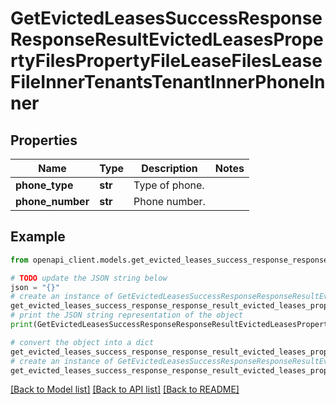 # GetEvictedLeasesSuccessResponseResponseResultEvictedLeasesPropertyFilesPropertyFileLeaseFilesLeaseFileInnerTenantsTenantInnerPhoneInner


## Properties

Name | Type | Description | Notes
------------ | ------------- | ------------- | -------------
**phone_type** | **str** | Type of phone. | 
**phone_number** | **str** | Phone number. | 

## Example

```python
from openapi_client.models.get_evicted_leases_success_response_response_result_evicted_leases_property_files_property_file_lease_files_lease_file_inner_tenants_tenant_inner_phone_inner import GetEvictedLeasesSuccessResponseResponseResultEvictedLeasesPropertyFilesPropertyFileLeaseFilesLeaseFileInnerTenantsTenantInnerPhoneInner

# TODO update the JSON string below
json = "{}"
# create an instance of GetEvictedLeasesSuccessResponseResponseResultEvictedLeasesPropertyFilesPropertyFileLeaseFilesLeaseFileInnerTenantsTenantInnerPhoneInner from a JSON string
get_evicted_leases_success_response_response_result_evicted_leases_property_files_property_file_lease_files_lease_file_inner_tenants_tenant_inner_phone_inner_instance = GetEvictedLeasesSuccessResponseResponseResultEvictedLeasesPropertyFilesPropertyFileLeaseFilesLeaseFileInnerTenantsTenantInnerPhoneInner.from_json(json)
# print the JSON string representation of the object
print(GetEvictedLeasesSuccessResponseResponseResultEvictedLeasesPropertyFilesPropertyFileLeaseFilesLeaseFileInnerTenantsTenantInnerPhoneInner.to_json())

# convert the object into a dict
get_evicted_leases_success_response_response_result_evicted_leases_property_files_property_file_lease_files_lease_file_inner_tenants_tenant_inner_phone_inner_dict = get_evicted_leases_success_response_response_result_evicted_leases_property_files_property_file_lease_files_lease_file_inner_tenants_tenant_inner_phone_inner_instance.to_dict()
# create an instance of GetEvictedLeasesSuccessResponseResponseResultEvictedLeasesPropertyFilesPropertyFileLeaseFilesLeaseFileInnerTenantsTenantInnerPhoneInner from a dict
get_evicted_leases_success_response_response_result_evicted_leases_property_files_property_file_lease_files_lease_file_inner_tenants_tenant_inner_phone_inner_from_dict = GetEvictedLeasesSuccessResponseResponseResultEvictedLeasesPropertyFilesPropertyFileLeaseFilesLeaseFileInnerTenantsTenantInnerPhoneInner.from_dict(get_evicted_leases_success_response_response_result_evicted_leases_property_files_property_file_lease_files_lease_file_inner_tenants_tenant_inner_phone_inner_dict)
```
[[Back to Model list]](../README.md#documentation-for-models) [[Back to API list]](../README.md#documentation-for-api-endpoints) [[Back to README]](../README.md)


